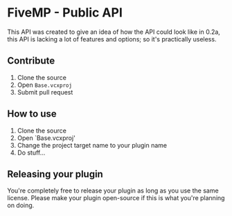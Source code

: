 # FiveMP - Public API
This API was created to give an idea of how the API could look like in 0.2a, this API is lacking a lot of features and options; so it's practically useless.

## Contribute
1. Clone the source
2. Open `Base.vcxproj`
3. Submit pull request

## How to use
1. Clone the source
2. Open `Base.vcxproj'
3. Change the project target name to your plugin name
4. Do stuff...

## Releasing your plugin
You're completely free to release your plugin as long as you use the same license. Please make your plugin open-source if this is what you're planning on doing.
